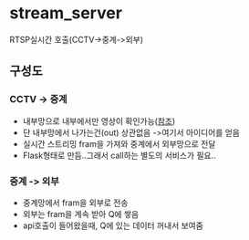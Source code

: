 # stream_server
RTSP실시간 호출(CCTV->중계->외부)

## 구성도
###  CCTV -> 중계
  - 내부망으로 내부에서만 영상이 확인가능([참조](http://wandlab.com/blog/?p=94))
  - 단 내부망에서 나가는건(out) 상관없음 ->여기서 아이디어를 얻음
  - 실시간 스트리밍 fram을 가져와 중계에서 외부망으로 전달
  - Flask형태로 만듬..그래서 call하는 별도의 서비스가 필요..

### 중계 -> 외부
- 중계망에서 fram을 외부로 전송
- 외부는 fram을 계속 받아 Q에 쌓음
- api호출이 들어왔을때, Q에 있는 데이터 꺼내서 보여줌
